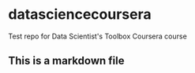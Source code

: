 # datasciencecoursera
Test repo for Data Scientist's Toolbox Coursera course
## This is a markdown file
